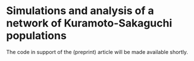 # Simulations and analysis of a network of Kuramoto-Sakaguchi populations

The code in support of the (preprint) article will be made available shortly.
